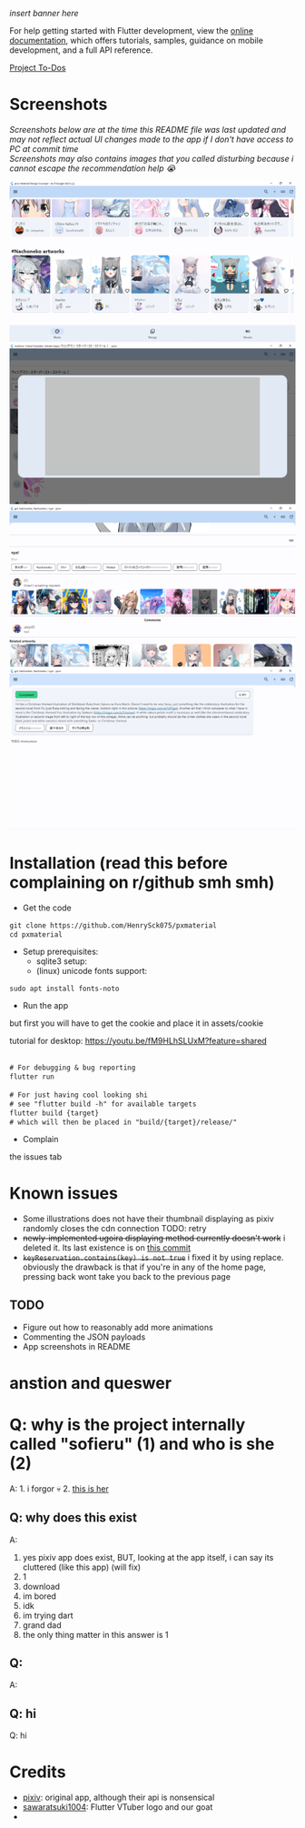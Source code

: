 *insert banner here*

For help getting started with Flutter development, view the
[online documentation](https://docs.flutter.dev/), which offers tutorials,
samples, guidance on mobile development, and a full API reference.

[Project To-Dos](https://github.com/users/HenrySck075/projects/3/views/1)

# Screenshots 
*Screenshots below are at the time this README file was last updated and may not reflect actual UI changes made to the app if I don't have access to PC at commit time*<br/>
*Screenshots may also contains images that you called disturbing because i cannot escape the recommendation help :sob:*

![home page](https://github.com/HenrySck075/pxmaterial/blob/main/assets/scr/home.png)
![this is when the payload is undocumented](https://github.com/HenrySck075/pxmaterial/blob/main/assets/scr/thick%20gray%20box.png)
![](https://github.com/HenrySck075/pxmaterial/blob/main/assets/scr/ugly%20ass%20artwork%20page.png)
![fill this](https://github.com/HenrySck075/pxmaterial/blob/main/assets/scr/request.png)
# Installation (read this before complaining on r/github smh smh)
- Get the code 
```
git clone https://github.com/HenrySck075/pxmaterial
cd pxmaterial
```
- Setup prerequisites:
    + sqlite3 setup: 
    + (linux) unicode fonts support: 
```
sudo apt install fonts-noto
```
- Run the app

but first you will have to get the cookie and place it in assets/cookie

tutorial for desktop: https://youtu.be/fM9HLhSLUxM?feature=shared
```

# For debugging & bug reporting
flutter run

# For just having cool looking shi
# see "flutter build -h" for available targets
flutter build {target}
# which will then be placed in "build/{target}/release/"
```
- Complain 

the issues tab

# Known issues
- Some illustrations does not have their thumbnail displaying as pixiv randomly closes the cdn connection
TODO: retry
- ~~newly-implemented ugoira displaying method currently doesn't work~~ i deleted it. Its last existence is on [this commit](https://github.com/HenrySck075/pxmaterial/commit/98ac1836241f2a8908af751faf8882d349021e9e)
- ~~`keyReservation.contains(key) is not true`~~ i fixed it by using replace. obviously the drawback is that if you're in any of the home page, pressing back wont take you back to the previous page

## TODO
- Figure out how to reasonably add more animations 
- Commenting the JSON payloads 
- App screenshots in README

# anstion and queswer
# Q: why is the project internally called "sofieru" (1) and who is she (2)
A: 1. i forgor :skull: 2. [this is her](https://www.youtube.com/@sofieruvtuber)

## Q: why does this exist 
A: 
1. yes pixiv app does exist, BUT, looking at the app itself, i can say its cluttered (like this app) (will fix)
2. 1 
3. download
4. im bored 
5. idk
6. im trying dart
7. grand dad
8. the only thing matter in this answer is 1

## Q: 
A: 

## Q: hi 
Q: hi

# Credits
- [pixiv](https://pixiv.net/en): original app, although their api is nonsensical
- [sawaratsuki1004](https://twitter.com/sawaratsuki1004): Flutter VTuber logo and our goat
- [](https://youtube.com/@Endermanch)

